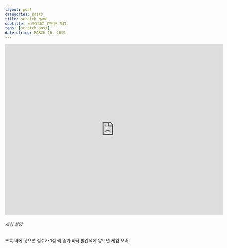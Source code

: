 ```yaml
---
layout: post
categories: posts
title: scratch game
subtitle: 스크래치로 간단한 게임
tags: [scratch post]
date-string: MARCH 16, 2019
---
```


<iframe src="https://jamesbmadden.github.io/scratch-silicon/#364360465" allowtransparency="true" width="700" height="550" frameborder="0" scrolling="no" allowfullscreen></iframe>

###### 게임 설명
초록 바에 닿으면 점수가 1점 씩 증가
바닥 빨간색에 닿으면 게임 오버
